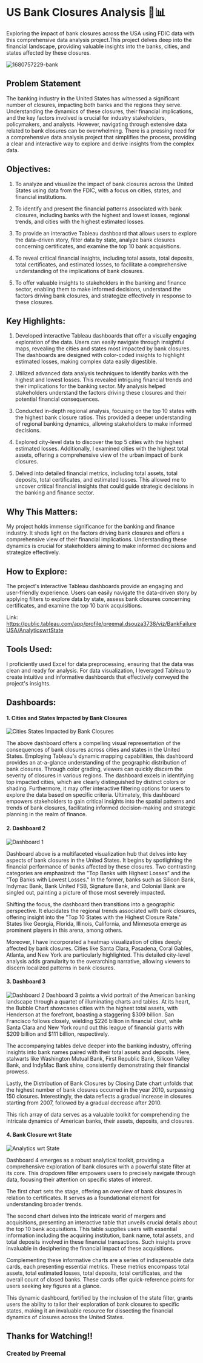 # US Bank Closures Analysis 🏦📊
Exploring the impact of bank closures across the USA using FDIC data with this comprehensive data analysis project.This project delves deep into the financial landscape, providing valuable insights into the banks, cities, and states affected by these closures.


![1680757229-bank](https://github.com/preemaldsouzaa/US-Bank-Closures-Analysis/assets/117831091/c55a4441-5182-4d17-bdab-15973f221865)

## Problem Statement
The banking industry in the United States has witnessed a significant number of closures, impacting both banks and the regions they serve. Understanding the dynamics of these closures, their financial implications, and the key factors involved is crucial for industry stakeholders, policymakers, and analysts. However, navigating through extensive data related to bank closures can be overwhelming. There is a pressing need for a comprehensive data analysis project that simplifies the process, providing a clear and interactive way to explore and derive insights from the complex data.

## Objectives:
1. To analyze and visualize the impact of bank closures across the United States using data from the FDIC, with a focus on cities, states, and financial institutions.

2. To identify and present the financial patterns associated with bank closures, including banks with the highest and lowest losses, regional trends, and cities with the highest estimated losses.

3. To provide an interactive Tableau dashboard that allows users to explore the data-driven story, filter data by state, analyze bank closures concerning certificates, and examine the top 10 bank acquisitions.

4. To reveal critical financial insights, including total assets, total deposits, total certificates, and estimated losses, to facilitate a comprehensive understanding of the implications of bank closures.

5. To offer valuable insights to stakeholders in the banking and finance sector, enabling them to make informed decisions, understand the factors driving bank closures, and strategize effectively in response to these closures.

## Key Highlights:

1. Developed interactive Tableau dashboards that offer a visually engaging exploration of the data. Users can easily navigate through insightful maps, revealing the cities and states most impacted by bank closures. The dashboards are designed with color-coded insights to highlight estimated losses, making complex data easily digestible.

2. Utilized advanced data analysis techniques to identify banks with the highest and lowest losses. This revealed intriguing financial trends and their implications for the banking sector. My analysis helped stakeholders understand the factors driving these closures and their potential financial consequences.

3. Conducted in-depth regional analysis, focusing on the top 10 states with the highest bank closure ratios. This provided a deeper understanding of regional banking dynamics, allowing stakeholders to make informed decisions.

4. Explored city-level data to discover the top 5 cities with the highest estimated losses. Additionally, I examined cities with the highest total assets, offering a comprehensive view of the urban impact of bank closures.

5. Delved into detailed financial metrics, including total assets, total deposits, total certificates, and estimated losses. This allowed me to uncover critical financial insights that could guide strategic decisions in the banking and finance sector.

## Why This Matters:
My project holds immense significance for the banking and finance industry. It sheds light on the factors driving bank closures and offers a comprehensive view of their financial implications. Understanding these dynamics is crucial for stakeholders aiming to make informed decisions and strategize effectively.

## How to Explore:
The project's interactive Tableau dashboards provide an engaging and user-friendly experience. Users can easily navigate the data-driven story by applying filters to explore data by state, assess bank closures concerning certificates, and examine the top 10 bank acquisitions.

Link: https://public.tableau.com/app/profile/preemal.dsouza3738/viz/BankFailureUSA/AnalyticswrtState

## Tools Used:
I proficiently used Excel for data preprocessing, ensuring that the data was clean and ready for analysis. For data visualization, I leveraged Tableau to create intuitive and informative dashboards that effectively conveyed the project's insights.

## Dashboards:

#### 1. Cities and States Impacted by Bank Closures
![Cities   States Impacted by Bank Closures](https://github.com/preemaldsouzaa/US-Bank-Closures-Analysis/assets/117831091/24b97ffe-367e-4b92-857a-030ea25fbb01)

The above dashboard offers a compelling visual representation of the consequences of bank closures across cities and states in the United States. Employing Tableau's dynamic mapping capabilities, this dashboard provides an at-a-glance understanding of the geographic distribution of bank closures. Through color grading, viewers can quickly discern the severity of closures in various regions. The dashboard excels in identifying top impacted cities, which are clearly distinguished by distinct colors or shading. Furthermore, it may offer interactive filtering options for users to explore the data based on specific criteria. Ultimately, this dashboard empowers stakeholders to gain critical insights into the spatial patterns and trends of bank closures, facilitating informed decision-making and strategic planning in the realm of finance.


#### 2. Dashboard 2

![Dashboard 1](https://github.com/preemaldsouzaa/US-Bank-Closures-Analysis/assets/117831091/2e012fa7-e7b4-4255-96fe-7535f4a912c4)

Dashboard above is a multifaceted visualization hub that delves into key aspects of bank closures in the United States. It begins by spotlighting the financial performance of banks affected by these closures. Two contrasting categories are emphasized: the "Top Banks with Highest Losses" and the "Top Banks with Lowest Losses." In the former, banks such as Silicon Bank, Indymac Bank, Bank United FSB, Signature Bank, and Colonial Bank are singled out, painting a picture of those most severely impacted.

Shifting the focus, the dashboard then transitions into a geographic perspective. It elucidates the regional trends associated with bank closures, offering insight into the "Top 10 States with the Highest Closure Rate." States like Georgia, Florida, Illinois, California, and Minnesota emerge as prominent players in this arena, among others.

Moreover, I have incorporated a heatmap visualization of cities deeply affected by bank closures. Cities like Santa Clara, Pasadena, Coral Gables, Atlanta, and New York are particularly highlighted. This detailed city-level analysis adds granularity to the overarching narrative, allowing viewers to discern localized patterns in bank closures.

#### 3. Dashboard 3
![Dashboard 2](https://github.com/preemaldsouzaa/US-Bank-Closures-Analysis/assets/117831091/170ca427-660a-41da-bc39-2bd283994dd8)
Dashboard 3 paints a vivid portrait of the American banking landscape through a quartet of illuminating charts and tables. At its heart, the Bubble Chart showcases cities with the highest total assets, with Henderson at the forefront, boasting a staggering $309 billion. San Francisco follows closely, wielding $226 billion in financial clout, while Santa Clara and New York round out this league of financial giants with $209 billion and $111 billion, respectively. 

The accompanying tables delve deeper into the banking industry, offering insights into bank names paired with their total assets and deposits. Here, stalwarts like Washington Mutual Bank, First Republic Bank, Silicon Valley Bank, and IndyMac Bank shine, consistently demonstrating their financial prowess. 

Lastly, the Distribution of Bank Closures by Closing Date chart unfolds that the highest number of bank closures occurred in the year 2010, surpassing 150 closures. Interestingly, the data reflects a gradual increase in closures starting from 2007, followed by a gradual decrease after 2010. 

This rich array of data serves as a valuable toolkit for comprehending the intricate dynamics of American banks, their assets, deposits, and closures.

#### 4. Bank Closure wrt State
![Analytics wrt State](https://github.com/preemaldsouzaa/US-Bank-Closures-Analysis/assets/117831091/355a67a1-2f1b-47b3-a54b-be6a545561b8)

Dashboard 4 emerges as a robust analytical toolkit, providing a comprehensive exploration of bank closures with a powerful state filter at its core. This dropdown filter empowers users to precisely navigate through data, focusing their attention on specific states of interest.

The first chart sets the stage, offering an overview of bank closures in relation to certificates. It serves as a foundational element for understanding broader trends.

The second chart delves into the intricate world of mergers and acquisitions, presenting an interactive table that unveils crucial details about the top 10 bank acquisitions. This table supplies users with essential information including the acquiring institution, bank name, total assets, and total deposits involved in these financial transactions. Such insights prove invaluable in deciphering the financial impact of these acquisitions.

Complementing these informative charts are a series of indispensable data cards, each presenting essential metrics. These metrics encompass total assets, total estimated losses, total deposits, total certificates, and the overall count of closed banks. These cards offer quick-reference points for users seeking key figures at a glance.

This dynamic dashboard, fortified by the inclusion of the state filter, grants users the ability to tailor their exploration of bank closures to specific states, making it an invaluable resource for dissecting the financial dynamics of closures across the United States.

## Thanks for Watching!!
### Created by Preemal
